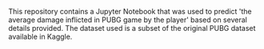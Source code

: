 This repository contains a Jupyter Notebook that was used to predict 'the average damage inflicted in PUBG game by the player' based on several details provided. The dataset used is a subset of the original PUBG dataset available in Kaggle.
